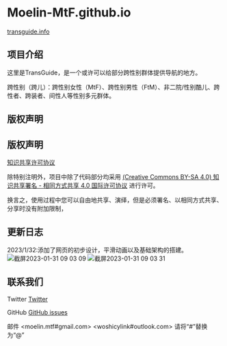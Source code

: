 # Moelin-MtF.github.io
[transguide.info](http://www.transguide.info/)
## 项目介绍
这里是TransGuide，是一个或许可以给部分跨性别群体提供导航的地方。

跨性别（跨儿）：跨性别女性（MtF）、跨性别男性（FtM）、非二院/性别酷儿、跨性者、跨装者、间性人等性别多元群体。


## 版权声明
## 版权声明

[知识共享许可协议](https://creativecommons.org/licenses/by-sa/4.0)

除特别注明外，项目中除了代码部分均采用 [(Creative Commons BY-SA 4.0) 知识共享署名 - 相同方式共享 4.0 国际许可协议](https://creativecommons.org/licenses/by-sa/4.0) 进行许可。

换言之，使用过程中您可以自由地共享、演绎，但是必须署名、以相同方式共享、分享时没有附加限制，
## 更新日志
2023/1/32:添加了网页的初步设计，平滑动画以及基础架构的搭建。
![截屏2023-01-31 09 03 09](https://user-images.githubusercontent.com/110269012/215634091-ddcef30f-ea29-4a00-9995-9b69a98172ba.png)
![截屏2023-01-31 09 03 31](https://user-images.githubusercontent.com/110269012/215634107-3094b544-ad10-4240-8963-f9636815c286.png)

## 联系我们
Twitter [Twitter](https://twitter.com/forgetmoelin)

GitHub [GitHub issues](https://github.com/Moelin-MtF/Moelin-Mtf.github.io/issues/new/choose)

邮件 <moelin.mtf#gmail.com>
<woshicylink#outlook.com>
请将“#”替换为“@”

